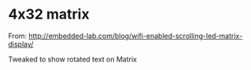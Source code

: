 # 4x32 matrix

From: http://embedded-lab.com/blog/wifi-enabled-scrolling-led-matrix-display/

Tweaked to show rotated text on Matrix


